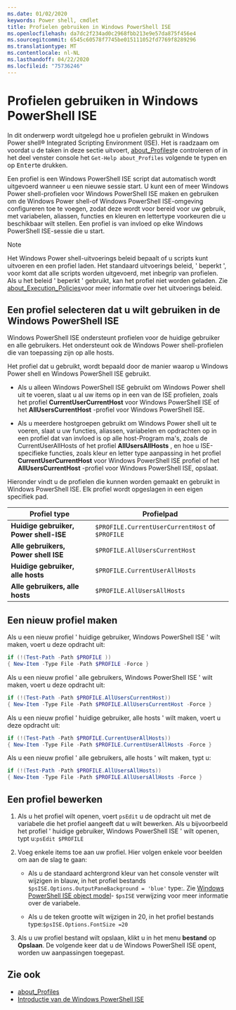 ```yaml
---
ms.date: 01/02/2020
keywords: Power shell, cmdlet
title: Profielen gebruiken in Windows PowerShell ISE
ms.openlocfilehash: da7dc2f234ad0c2968fbb213e9e57da875f456e4
ms.sourcegitcommit: 6545c60578f7745be015111052fd7769f8289296
ms.translationtype: MT
ms.contentlocale: nl-NL
ms.lasthandoff: 04/22/2020
ms.locfileid: "75736246"
---
```

# <a name="how-to-use-profiles-in-windows-powershell-ise"></a>Profielen gebruiken in Windows PowerShell ISE

In dit onderwerp wordt uitgelegd hoe u profielen gebruikt in Windows Power shell® Integrated Scripting Environment (ISE). Het is raadzaam om voordat u de taken in deze sectie uitvoert, [about_Profiles](/powershell/module/microsoft.powershell.core/about/about_profiles)te controleren of in het deel venster console het `Get-Help about_Profiles` volgende te typen en op <kbd>Enter</kbd>te drukken.

Een profiel is een Windows PowerShell ISE script dat automatisch wordt uitgevoerd wanneer u een nieuwe sessie start.
U kunt een of meer Windows Power shell-profielen voor Windows PowerShell ISE maken en gebruiken om de Windows Power shell-of Windows PowerShell ISE-omgeving configureren toe te voegen, zodat deze wordt voor bereid voor uw gebruik, met variabelen, aliassen, functies en kleuren en lettertype voorkeuren die u beschikbaar wilt stellen. Een profiel is van invloed op elke Windows PowerShell ISE-sessie die u start.

> [!NOTE]
> Het Windows Power shell-uitvoerings beleid bepaalt of u scripts kunt uitvoeren en een profiel laden.
> Het standaard uitvoerings beleid, ' beperkt ', voor komt dat alle scripts worden uitgevoerd, met inbegrip van profielen.
> Als u het beleid ' beperkt ' gebruikt, kan het profiel niet worden geladen. Zie [about_Execution_Policies](/powershell/module/microsoft.powershell.core/about/about_execution_policies)voor meer informatie over het uitvoerings beleid.

## <a name="selecting-a-profile-to-use-in-the-windows-powershell-ise"></a>Een profiel selecteren dat u wilt gebruiken in de Windows PowerShell ISE

Windows PowerShell ISE ondersteunt profielen voor de huidige gebruiker en alle gebruikers. Het ondersteunt ook de Windows Power shell-profielen die van toepassing zijn op alle hosts.

Het profiel dat u gebruikt, wordt bepaald door de manier waarop u Windows Power shell en Windows PowerShell ISE gebruikt.

- Als u alleen Windows PowerShell ISE gebruikt om Windows Power shell uit te voeren, slaat u al uw items op in een van de ISE profielen, zoals het profiel **CurrentUserCurrentHost** voor Windows PowerShell ISE of het **AllUsersCurrentHost** -profiel voor Windows PowerShell ISE.

- Als u meerdere hostgroepen gebruikt om Windows Power shell uit te voeren, slaat u uw functies, aliassen, variabelen en opdrachten op in een profiel dat van invloed is op alle host-Program ma's, zoals de CurrentUserAllHosts of het profiel **AllUsersAllHosts** , en hoe u ISE-specifieke functies, zoals kleur en letter type aanpassing in het profiel **CurrentUserCurrentHost** voor Windows PowerShell ISE profiel of het **AllUsersCurrentHost** -profiel voor Windows PowerShell ISE, opslaat.

Hieronder vindt u de profielen die kunnen worden gemaakt en gebruikt in Windows PowerShell ISE. Elk profiel wordt opgeslagen in een eigen specifiek pad.

|           Profiel type           |                   Profielpad                   |
| -------------------------------- | ------------------------------------------------ |
| **Huidige gebruiker, Power shell-ISE** | `$PROFILE.CurrentUserCurrentHost` of `$PROFILE` |
| **Alle gebruikers, Power shell ISE**    | `$PROFILE.AllUsersCurrentHost`                   |
| **Huidige gebruiker, alle hosts**      | `$PROFILE.CurrentUserAllHosts`                   |
| **Alle gebruikers, alle hosts**         | `$PROFILE.AllUsersAllHosts`                      |

## <a name="to-create-a-new-profile"></a>Een nieuw profiel maken

Als u een nieuw profiel ' huidige gebruiker, Windows PowerShell ISE ' wilt maken, voert u deze opdracht uit:

```powershell
if (!(Test-Path -Path $PROFILE ))
{ New-Item -Type File -Path $PROFILE -Force }
```

Als u een nieuw profiel ' alle gebruikers, Windows PowerShell ISE ' wilt maken, voert u deze opdracht uit:

```powershell
if (!(Test-Path -Path $PROFILE.AllUsersCurrentHost))
{ New-Item -Type File -Path $PROFILE.AllUsersCurrentHost -Force }
```

Als u een nieuw profiel ' huidige gebruiker, alle hosts ' wilt maken, voert u deze opdracht uit:

```powershell
if (!(Test-Path -Path $PROFILE.CurrentUserAllHosts))
{ New-Item -Type File -Path $PROFILE.CurrentUserAllHosts -Force }
```

Als u een nieuw profiel ' alle gebruikers, alle hosts ' wilt maken, typt u:

```powershell
if (!(Test-Path -Path $PROFILE.AllUsersAllHosts))
{ New-Item -Type File -Path $PROFILE.AllUsersAllHosts -Force }
```

## <a name="to-edit-a-profile"></a>Een profiel bewerken

1. Als u het profiel wilt openen, voert `psEdit` u de opdracht uit met de variabele die het profiel aangeeft dat u wilt bewerken. Als u bijvoorbeeld het profiel ' huidige gebruiker, Windows PowerShell ISE ' wilt openen, typt u:`psEdit $PROFILE`

2. Voeg enkele items toe aan uw profiel. Hier volgen enkele voor beelden om aan de slag te gaan:

   - Als u de standaard achtergrond kleur van het console venster wilt wijzigen in blauw, in het profiel bestands `$psISE.Options.OutputPaneBackground = 'blue'` type:. Zie [Windows PowerShell ISE object model](object-model/The-ISE-Object-Model-Hierarchy.md)- `$psISE` verwijzing voor meer informatie over de variabele.

   - Als u de teken grootte wilt wijzigen in 20, in het profiel bestands type:`$psISE.Options.FontSize =20`

3. Als u uw profiel bestand wilt opslaan, klikt u in het menu **bestand** op **Opslaan**. De volgende keer dat u de Windows PowerShell ISE opent, worden uw aanpassingen toegepast.

## <a name="see-also"></a>Zie ook

- [about_Profiles](/powershell/module/microsoft.powershell.core/about/about_profiles)
- [Introductie van de Windows PowerShell ISE](Introducing-the-Windows-PowerShell-ISE.md)
